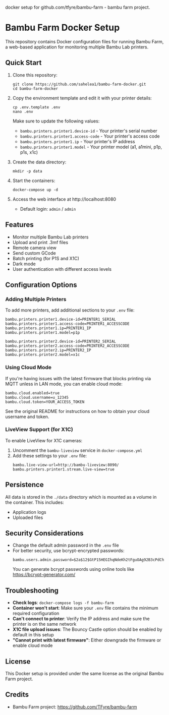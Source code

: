 docker setup for 
github.com/tfyre/bambu-farm - bambu farm project. 

# Bambu Farm Docker Setup

This repository contains Docker configuration files for running Bambu Farm, a web-based application for monitoring multiple Bambu Lab printers.

## Quick Start

1. Clone this repository:
   ```
   git clone https://github.com/sahelea1/bambu-farm-docker.git
   cd bambu-farm-docker
   ```

2. Copy the environment template and edit it with your printer details:
   ```
   cp .env.template .env
   nano .env
   ```
   
   Make sure to update the following values:
   - `bambu.printers.printer1.device-id` - Your printer's serial number
   - `bambu.printers.printer1.access-code` - Your printer's access code
   - `bambu.printers.printer1.ip` - Your printer's IP address
   - `bambu.printers.printer1.model` - Your printer model (a1, a1mini, p1p, p1s, x1c)

3. Create the data directory:
   ```
   mkdir -p data
   ```

4. Start the containers:
   ```
   docker-compose up -d
   ```

5. Access the web interface at http://localhost:8080
   - Default login: `admin` / `admin`

## Features

- Monitor multiple Bambu Lab printers
- Upload and print .3mf files
- Remote camera view
- Send custom GCode
- Batch printing (for P1S and X1C)
- Dark mode
- User authentication with different access levels

## Configuration Options

### Adding Multiple Printers

To add more printers, add additional sections to your `.env` file:

```
bambu.printers.printer1.device-id=PRINTER1_SERIAL
bambu.printers.printer1.access-code=PRINTER1_ACCESSCODE
bambu.printers.printer1.ip=PRINTER1_IP
bambu.printers.printer1.model=p1p

bambu.printers.printer2.device-id=PRINTER2_SERIAL
bambu.printers.printer2.access-code=PRINTER2_ACCESSCODE
bambu.printers.printer2.ip=PRINTER2_IP
bambu.printers.printer2.model=x1c
```

### Using Cloud Mode

If you're having issues with the latest firmware that blocks printing via MQTT unless in LAN mode, you can enable cloud mode:

```
bambu.cloud.enabled=true
bambu.cloud.username=u_12345
bambu.cloud.token=YOUR_ACCESS_TOKEN
```

See the original README for instructions on how to obtain your cloud username and token.

### LiveView Support (for X1C)

To enable LiveView for X1C cameras:

1. Uncomment the `bambu-liveview` service in `docker-compose.yml`
2. Add these settings to your `.env` file:
   ```
   bambu.live-view-url=http://bambu-liveview:8090/
   bambu.printers.printer1.stream.live-view=true
   ```

## Persistence

All data is stored in the `./data` directory which is mounted as a volume in the container. This includes:
- Application logs
- Uploaded files

## Security Considerations

- Change the default admin password in the `.env` file
- For better security, use bcrypt-encrypted passwords:
  ```
  bambu.users.admin.password=$2a$12$GtP15HEGIhqNdeKh2tFguOAg92B3cPdCh91rj7hklM7aSOuTMh1DC
  ```
  You can generate bcrypt passwords using online tools like https://bcrypt-generator.com/

## Troubleshooting

- **Check logs**: `docker-compose logs -f bambu-farm`
- **Container won't start**: Make sure your `.env` file contains the minimum required configuration
- **Can't connect to printer**: Verify the IP address and make sure the printer is on the same network
- **X1C file upload issues**: The Bouncy Castle option should be enabled by default in this setup
- **"Cannot print with latest firmware"**: Either downgrade the firmware or enable cloud mode

## License

This Docker setup is provided under the same license as the original Bambu Farm project.

## Credits

- Bambu Farm project: https://github.com/TFyre/bambu-farm
